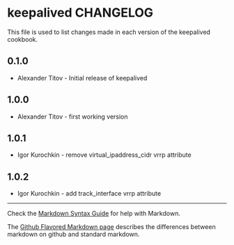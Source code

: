 keepalived CHANGELOG
====================

This file is used to list changes made in each version of the keepalived cookbook.

0.1.0
-----
- Alexander Titov - Initial release of keepalived

1.0.0
-----
- Alexander Titov - first working version

1.0.1
-----
- Igor Kurochkin - remove virtual_ipaddress_cidr vrrp attribute

1.0.2
-----
- Igor Kurochkin - add track_interface vrrp attribute

- - -
Check the [Markdown Syntax Guide](http://daringfireball.net/projects/markdown/syntax) for help with Markdown.

The [Github Flavored Markdown page](http://github.github.com/github-flavored-markdown/) describes the differences between markdown on github and standard markdown.
